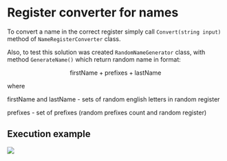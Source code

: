 # Register converter for names

To convert a name in the correct register simply call ```Convert(string input)``` method of ```NameRegisterConverter``` class.

Also, to test this solution was created ```RandomNameGenerator``` class, with method ```GenerateName()```  which return random name in format:

$$\text{firstName} + \text{prefixes} + \text{lastName}$$

where

$\text{firstName}$ and $\text{lastName}$ - sets of random english letters in random register

$\text{prefixes}$ - set of prefixes (random prefixes count and random register)

## Execution example

<img style="float: center;" src="https://i.imgur.com/mjqBdIH.png">
